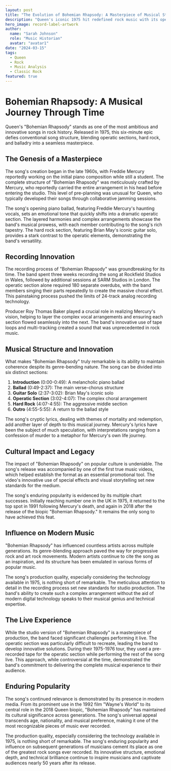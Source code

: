 ```yaml
---
layout: post
title: "The Evolution of Bohemian Rhapsody: A Masterpiece of Musical Storytelling"
description: "Queen's iconic 1975 hit redefined rock music with its operatic structure, complex harmonies, and emotional depth. This analysis explores how Freddie Mercury crafted a timeless narrative through musical innovation."
hero_image: record-label-artwork
author:
  name: "Sarah Johnson"
  role: "Music Historian"
  avatar: "avatar1"
date: "2024-03-15"
tags:
  - Queen
  - Rock
  - Music Analysis
  - Classic Rock
featured: true
---
```


# Bohemian Rhapsody: A Musical Journey Through Time

Queen's "Bohemian Rhapsody" stands as one of the most ambitious and innovative songs in rock history. Released in 1975, this six-minute epic defies conventional song structure, blending operatic sections, hard rock, and balladry into a seamless masterpiece.

## The Genesis of a Masterpiece

The song's creation began in the late 1960s, with Freddie Mercury reportedly working on the initial piano composition while still a student. The complete structure of "Bohemian Rhapsody" was meticulously crafted by Mercury, who reportedly carried the entire arrangement in his head before entering the studio. This level of pre-planning was unusual for Queen, who typically developed their songs through collaborative jamming sessions.

The song's opening piano ballad, featuring Freddie Mercury's haunting vocals, sets an emotional tone that quickly shifts into a dramatic operatic section. The layered harmonies and complex arrangements showcase the band's musical prowess, with each member contributing to the song's rich tapestry. The hard rock section, featuring Brian May's iconic guitar solo, provides a stark contrast to the operatic elements, demonstrating the band's versatility.

## Recording Innovation

The recording process of "Bohemian Rhapsody" was groundbreaking for its time. The band spent three weeks recording the song at Rockfield Studios in Wales, followed by additional sessions at SARM Studios in London. The operatic section alone required 180 separate overdubs, with the band members singing their parts repeatedly to create the massive choral effect. This painstaking process pushed the limits of 24-track analog recording technology.

Producer Roy Thomas Baker played a crucial role in realizing Mercury's vision, helping to layer the complex vocal arrangements and ensuring each section flowed seamlessly into the next. The band's innovative use of tape loops and multi-tracking created a sound that was unprecedented in rock music.

## Musical Structure and Innovation

What makes "Bohemian Rhapsody" truly remarkable is its ability to maintain coherence despite its genre-bending nature. The song can be divided into six distinct sections:

1. **Introduction** (0:00-0:49): A melancholic piano ballad
2. **Ballad** (0:49-2:37): The main verse-chorus structure
3. **Guitar Solo** (2:37-3:02): Brian May's iconic solo
4. **Operatic Section** (3:02-4:07): The complex choral arrangement
5. **Hard Rock** (4:07-4:55): The aggressive middle section
6. **Outro** (4:55-5:55): A return to the ballad style

The song's cryptic lyrics, dealing with themes of mortality and redemption, add another layer of depth to this musical journey. Mercury's lyrics have been the subject of much speculation, with interpretations ranging from a confession of murder to a metaphor for Mercury's own life journey.

## Cultural Impact and Legacy

The impact of "Bohemian Rhapsody" on popular culture is undeniable. The song's release was accompanied by one of the first true music videos, which helped establish the format as an essential promotional tool. The video's innovative use of special effects and visual storytelling set new standards for the medium.

The song's enduring popularity is evidenced by its multiple chart successes. Initially reaching number one in the UK in 1975, it returned to the top spot in 1991 following Mercury's death, and again in 2018 after the release of the biopic "Bohemian Rhapsody." It remains the only song to have achieved this feat.

## Influence on Modern Music

"Bohemian Rhapsody" has influenced countless artists across multiple generations. Its genre-blending approach paved the way for progressive rock and art rock movements. Modern artists continue to cite the song as an inspiration, and its structure has been emulated in various forms of popular music.

The song's production quality, especially considering the technology available in 1975, is nothing short of remarkable. The meticulous attention to detail in the recording process set new standards for studio production. The band's ability to create such a complex arrangement without the aid of modern digital technology speaks to their musical genius and technical expertise.

## The Live Experience

While the studio version of "Bohemian Rhapsody" is a masterpiece of production, the band faced significant challenges performing it live. The operatic section was particularly difficult to recreate, leading the band to develop innovative solutions. During their 1975-1976 tour, they used a pre-recorded tape for the operatic section while performing the rest of the song live. This approach, while controversial at the time, demonstrated the band's commitment to delivering the complete musical experience to their audience.

## Enduring Popularity

The song's continued relevance is demonstrated by its presence in modern media. From its prominent use in the 1992 film "Wayne's World" to its central role in the 2018 Queen biopic, "Bohemian Rhapsody" has maintained its cultural significance across generations. The song's universal appeal transcends age, nationality, and musical preference, making it one of the most recognizable pieces of music ever recorded.

The production quality, especially considering the technology available in 1975, is nothing short of remarkable. The song's enduring popularity and influence on subsequent generations of musicians cement its place as one of the greatest rock songs ever recorded. Its innovative structure, emotional depth, and technical brilliance continue to inspire musicians and captivate audiences nearly 50 years after its release.